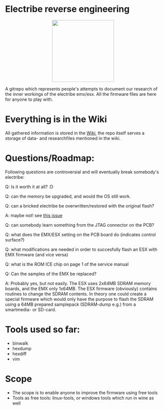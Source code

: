 Electribe reverse engineering
=============================

<center><img src="https://github.com/coderofsalvation/electribe-emx-esx-reverse-engineering/blob/master/doc/tribes.jpg" style="height:200px"></center>

A gitrepo which represents people's attempts to document our research of 
the inner workings of the electribe emx/esx.
All the firmware files are here for anyone to play with.

# Everything is in the Wiki

All gathered information is stored in the [Wiki](wiki), the repo itself serves a storage of data- and researchfiles mentioned in the wiki.

# Questions/Roadmap:

Following questions are controversial and will eventually break somebody's electribe:

Q: Is it worth it at all? :D

Q: can the memory be upgraded, and would the OS still work.

Q: can a bricked electribe be overwritten/restored with the original flash?

A: maybe not! see [this issue](https://github.com/coderofsalvation/electribe-emx-esx-reverse-engineering/issues/1)

Q: can somebody learn something from the JTAG connector on the PCB?

Q: what does the EMX/ESX setting on the PCB board do (indicates control surface?)

Q: what modifications are needed in order to succesfully flash an ESX with EMX firmware (and vice versa)

Q: what is the ROM ICE chip on page 1 of the service manual

Q: Can the samples of the EMX be replaced?

A: Probably yes, but not easily. The ESX uses 2x64MB SDRAM memory boards, and the EMX only 1x64MB. The ESX firmware (obviously) contains routines to change the SDRAM contents. In theory one could create a special firmware which would only have the purpose to flash the SDRAM using a 64MB prepared samplepack (SDRAM-dump e.g.) from a smartmedia- or SD-card.

# Tools used so far: 

* binwalk
* hexdump
* hexdiff 
* vim

# Scope

* The scope is to enable anyone to improve the firmware using free tools
* Tools as free tools: linux-tools, or windows tools which run in wine as well
